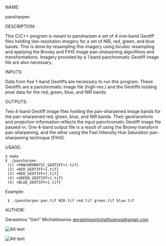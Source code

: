  NAME:
 
   pansharpen
   
 DESCRIPTION:
 
   This C/C++ program is meant to pansharpen a set of 4 
   one-band Geotiff files holding low-resolution imagery for 
   a set of NIR, red, green, and blue bands. This is done by 
   resampling this imagery using bicubic resampling and applying 
   the Brovey and FIHS image pan-sharpening algorithms and 
   transformations. Imagery provided by a 1 band panchromatic Geotiff 
   image file are also necessary. 
   
 INPUTS:
 
   Data from five 1-band Geotiffs are necessary to run this program.
   These Geotiffs are a panchromatic image file (high-res.) and the 
   Geotiffs holding pixel data for the red, green, blue, and NIR bands.
   
 OUTPUTS:
 
   Two 4-band Geotiff image files holding the pan-sharpened image bands 
   for the pan-sharpened red, green, blue, and NIR bands. Their geotransform 
   and projection information reflects the input panchromatic Geotiff image
   file passed-in. One 4-band output file is a result of using the Brovey 
   transform pan-sharpening, and the other using the Fast Intensity Hue 
   Saturation pan-sharpening technique (FIHS).
   
 USAGE: 
 
    $ make 
    $ ./pansharpen  
     (1) <PANCHROMATIC_GEOTIFF>{.tif} 
     (2) <NIR_GEOTIFF>{.tif} 
     (3) <RED_GEOTIFF>{.tif} 
     (4) <GREEN_GEOTIFF>{.tif} 
     (5) <BLUE_GEOTIFF>{.tif}

   Example: 
   
     $ ./pansharpen pan.tif NIR.tif red.tif green.tif blue.tif 
 
  AUTHOR: 
  
   Gerasimos "Geri" Michalitsianos
   gerasimosmichalitsianos@gmail.com
   
   ![Alt text](https://lh3.googleusercontent.com/-jcQNJhK7Uuy--VJ12tXpNMSteAkHtigf5B1u5G6BsZ0FteC2NeCACuEewKqT82A2fbQoMsgAOVmBOrjOzG_i-WOndY97S_3ZgFS0QWfqUWu_xnE00UUNOjkUvAefFNbrtTlEZ9JUcFqCNo0FfU-2sQbehlmIG2bR0GmEaBRh3PvDmzOXQAAqDMKgg3glzCTzxTm_NiM7iGx9HECUdRe2dmf38t-5J6oakUTpCV_D1Bo2_frSvP6cV7tR2rVrfOtcvde-bJNBHip5931YPAeW1sx9Lf1rblu372bxuXmRcLLaL-85n97RzAyZJW3CtjupxH6-Ypl90iDiCmI08sCOr8YrE4XyALRj7RCgayozDe1NorQg6T25t7RJ4_f0R6Jo8qfi1oLDnMD4ifoZPge_JNcCkMWit3-fdLScWm_hEb9Y91pxYd7YDUomI02829TqJhYol2ls41MrNwgfv4aEkTFpMMEDao-FKdjtDC1XS-j55ZkNWsK7yzK27zT53HPowAxzqDmGJ3CN3d7oA-Puhyo2yCP1kmt_011lBFlsUVizgosmLkcEu6e7ZhFYhhZINwizz3uYBxZMBjfQlsOedmv8JB_c_vPgsg8sxE=w807-h531-no)
   
   ![Alt text](https://lh3.googleusercontent.com/G6C-OVwRq1PXHPsyceGSi6jaHRtefDfA4dy51cvhiZ8Q_LxQSPDPttK8xIB8VpQTEL9m3loq5lJm68WbzpP2hSXpSd1DodRfowWEQNqIcPIUii4ymQUmi71wDSuqham4k2Zs7oZPhqUv8JwGSFj4m8P7BftIjrNk9SusYFveW21yLpN1g52jhgbkrsKibc0sB1jAjKFkPQQv4noQdL5MfXNv5BCX6JT1VD2F0FzZMy1zSlkk6EPJXWsICI59AWETWDlerrsJUWHmmFXkyispaIMgVmJc5loO_3WNWcYV1erDtkgyOeiHkMQJkqjHy1RgbhWZZ9sx555RD0rPuZ1tL-bvrhtRpCUPrSngwM0D3Y5qZcXAcY--Fq-Vr7jhO46sOP3CEne-aK-dO5KdBvqxsliCisFTcVEevCHoyPtYEhjZ0PekSMrg6lddZ-TwgKHmVm7ea9d5yWE_GCtgW9uUkN711p9SHiEajGpE8ms5fR0xd8FY68WiEk6LCRsweeP0KRC4y2DZ1F1VjWnmopiUNOsKfGv_Qjiwojf5yWkNEQMDdiHoKUueR6qmQWOgg3OKWdgfvproGHWnOJIyl_ci4g6zs3ySzWnPF8s2sKg=w334-h220-no)
   
   
   
   
   
   
   
   
   
   

